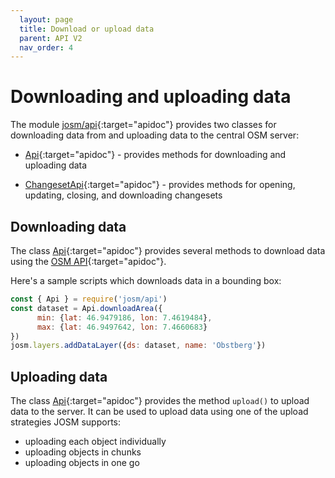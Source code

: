 ```yaml
---
  layout: page
  title: Download or upload data
  parent: API V2
  nav_order: 4
---
```


# Downloading and uploading data

The module [josm/api]{:target="apidoc"} provides two classes for downloading data from and uploading data to the central OSM server:

  * [Api]{:target="apidoc"} - provides methods for downloading and uploading data

  * [ChangesetApi]{:target="apidoc"} - provides methods for opening, updating, closing, and downloading changesets

## Downloading data

The class [Api]{:target="apidoc"} provides several methods to download data using the [OSM API]{:target="apidoc"}.

Here's a sample scripts which downloads data in a bounding box:

```js
const { Api } = require('josm/api')
const dataset = Api.downloadArea({
      min: {lat: 46.9479186, lon: 7.4619484},
      max: {lat: 46.9497642, lon: 7.4660683}
})
josm.layers.addDataLayer({ds: dataset, name: 'Obstberg'})
```

## Uploading data

The class [Api]{:target="apidoc"} provides the method `upload()` to upload data to the server. It can be used to upload data using one of
the upload strategies JOSM supports:

*   uploading each object individually
*   uploading objects in chunks
*   uploading objects in one go

[Api]: /api/v2/module-josm_api-Api.html
[ChangesetApi]: /api/v2/module-josm_api-ChangesetApi.html
[josm/api]: /api/v2/module-josm_api.html
[OSM API]: http://wiki.openstreetmap.org/wiki/API_v0.6
